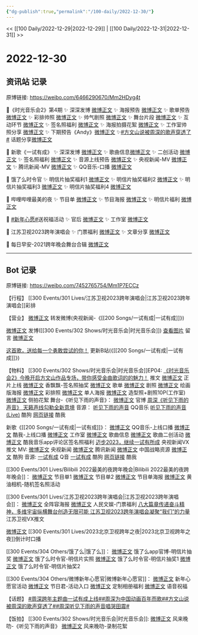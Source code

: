 ```yaml
---
{"dg-publish":true,"permalink":"/100-daily/2022-12-30/"}
---
```



<< [[100 Daily/2022-12-29\|2022-12-29]] | [[100 Daily/2022-12-31\|2022-12-31]] >>

# 2022-12-30

## 资讯站 记录

原博链接: https://weibo.com/6466290670/Mm2HDyg4t

💫《时光音乐会2》第4期
✨ 深深发博 [微博正文](https://m.weibo.cn/6466290670/4852485484976533)
✨ 海报预告 [微博正文](https://m.weibo.cn/6466290670/4852428925832981)
✨ 歌单预告 [微博正文](https://m.weibo.cn/6466290670/4852335241331210)
✨ 彩排帅照 [微博正文](https://m.weibo.cn/6466290670/4852403377013005)
✨ 帅气剧照 [微博正文](https://m.weibo.cn/6466290670/4852381718683214)
✨ 舞台片段 [微博正文](https://m.weibo.cn/6466290670/4852464559862526)
✨ 互动环节 [微博正文](https://m.weibo.cn/6466290670/4852523498748326)
✨ 签名照福利 [微博正文](https://m.weibo.cn/6466290670/4852429390094627)
✨ 海报拍摄花絮 [微博正文](https://m.weibo.cn/6466290670/4852456230487444)
✨ 工作室帅照分享 [微博正文](https://m.weibo.cn/6466290670/4852493043637321)
✨ 下期预告《Andy》[微博正文](https://m.weibo.cn/6466290670/4852507202817157)
✨[#方文山说被周深的歌声穿透了#](https://s.weibo.com/weibo?q=%23%E6%96%B9%E6%96%87%E5%B1%B1%E8%AF%B4%E8%A2%AB%E5%91%A8%E6%B7%B1%E7%9A%84%E6%AD%8C%E5%A3%B0%E7%A9%BF%E9%80%8F%E4%BA%86%23) 话题分享[微博正文](https://m.weibo.cn/6466290670/4852486857032423)

💫 新歌《一试有成》
✨ 深深发博 [微博正文](https://m.weibo.cn/6466290670/4852311292380474)
✨ 歌曲信息[微博正文](https://m.weibo.cn/6466290670/4852317607692176)
✨ 二创活动 [微博正文](https://m.weibo.cn/6466290670/4852409086249407)
✨ 签名照福利 [微博正文](https://m.weibo.cn/6466290670/4852449343719312)
✨ 音源上线预告 [微博正文](https://m.weibo.cn/6466290670/4852285433448834)
✨ 央视新闻-MV [微博正文](https://m.weibo.cn/6466290670/4852309568259705)
✨ 腾讯新闻-MV [微博正文](https://m.weibo.cn/6466290670/4852317017607822)
✨ QQ音乐-口播 [微博正文](https://m.weibo.cn/6466290670/4852321094212296)

💫 饿了么时令官
✨ 明信片抽奖福利1 [微博正文](https://m.weibo.cn/6466290670/4852303128954815)
✨ 明信片抽奖福利2 [微博正文](https://m.weibo.cn/6466290670/4852304303884107)
✨ 明信片抽奖福利3 [微博正文](https://m.weibo.cn/6466290670/4852323039855217)
✨ 明信片抽奖福利4 [微博正文](https://m.weibo.cn/6466290670/4852429147873431)

💫 哔哩哔哩最美的夜
✨ 节目单 [微博正文](https://m.weibo.cn/6466290670/4852384444716143)
✨ 节目海报 [微博正文](https://m.weibo.cn/6466290670/4852389478402147)
✨ 明信片福利 [微博正文](https://m.weibo.cn/6466290670/4852400911030401)

💫 [#新年心愿#](https://s.weibo.com/weibo?q=%23%E6%96%B0%E5%B9%B4%E5%BF%83%E6%84%BF%23)送祝福活动
✨ 官后 [微博正文](https://m.weibo.cn/6466290670/4852382952070252)
✨ 工作室 [微博正文](https://m.weibo.cn/6466290670/4852381306847363)

💫 江苏卫视2023跨年演唱会
✨ 门票福利 [微博正文](https://m.weibo.cn/6466290670/4852415592148034)
✨ 文章分享 [微博正文](https://m.weibo.cn/6466290670/4852447263331408)

💫 每日早安-2021跨年晚会舞台合辑 [微博正文](https://m.weibo.cn/6466290670/4852285094234226)

---
## Bot 记录

原博链接: https://weibo.com/7452765754/Mm1P7ECCz

【行程】
[[300 Events/301 Lives/江苏卫视2023跨年演唱会\|江苏卫视2023跨年演唱会]]彩排

【营业】
[微博正文](https://m.weibo.cn/1736988591/4852309751768813) 转发微博(央视新闻-《[[200 Songs/一试有成\|一试有成]]》)

[微博正文](https://m.weibo.cn/1736988591/4852483959301555) 发博([[300 Events/302 Shows/时光音乐会\|时光音乐会]])
[查看图片](https://wx4.sinaimg.cn/large/0088n2Pggy1h9m7b7ek1fj30yi07cdg7.jpg) 留言 [微博正文](https://m.weibo.cn/1277127435/4852495383530253)

[这首歌，送给每一个勇敢尝试的你！](https://weibo.cn/sinaurl?u=https%3A%2F%2Fwww.bilibili.com%2Fvideo%2FBV1Kg411t7Rx%3Fbuvid%3DXYCEB41CBBEEB26E2EB689D435BBCB0522CD5%26is_story_h5%3Dfalse%26mid%3DIDfkmwdOSI52UhjS9cv%252BdA%253D%253D%26p%3D1%26share_from%3Dugc%26share_medium%3Dandroid%26share_plat%3Dandroid%26share_session_id%3D2b29f7cc-ac1b-4427-96b5-46b3e7b66861%26share_source%3DSINA%26share_tag%3Ds_i%26timestamp%3D1672409479%26up_id%3D456664753%26unique_k%3DfZHYx2v) 更新B站(《[[200 Songs/一试有成\|一试有成]]》)

【物料】
[[300 Events/302 Shows/时光音乐会\|时光音乐会]]EP04:
[《时光音乐会2》今晚开启方文山作品专场，带你感受金曲歌词的的魅力！](https://weibo.cn/sinaurl?u=https%3A%2F%2Fmp.weixin.qq.com%2Fs%2FjV3FSXKnGnoTgptlvlVIRQ) 推文
[微博正文](https://m.weibo.cn/7703778879/4852467836128480) 正片上线
[微博正文](https://m.weibo.cn/2373608053/4852375782950064) 香飘飘-签名照抽奖
[微博正文](https://m.weibo.cn/7703778879/4852330505178135) 歌单
[微博正文](https://m.weibo.cn/7703778879/4852375779023685) 剧照
[微博正文](https://m.weibo.cn/7703778879/4852390882449566) 绘画版海报
[微博正文](https://m.weibo.cn/7478855230/4852398557758154) 彩排照
[微博正文](https://m.weibo.cn/7703778879/4852427369222351) 单人海报
[微博正文](https://m.weibo.cn/7478855230/4852488521392329) 造型照+剧照10P(工作室)
[微博正文](https://m.weibo.cn/5337758780/4852431009614202) 侧拍花絮
舞台-《听见下雨的声音》：
[微博正文](https://m.weibo.cn/7703778879/4852463360282146) 官博
[周深《听见下雨的声音》 天籁声线勾勒全新意境](https://weibo.cn/sinaurl?u=https%3A%2F%2Fm.mgtv.com%2Fb%2F501604%2F18021763.html)
音源：
[听见下雨的声音](https://weibo.cn/sinaurl?u=https%3A%2F%2Fc.y.qq.com%2Fbase%2Ffcgi-bin%2Fu%3F__%3DOw4Ai6h2nrsu) QQ音乐
[听见下雨的声音 (Live)](https://weibo.cn/sinaurl?u=https%3A%2F%2Ft3.kugou.com%2Fsong.html%3Fid%3Dh55YRddzGV2) 酷狗
[网页链接](https://weibo.cn/sinaurl?u=http%3A%2F%2Fwww.kuwo.cn%2Fyinyue%2F256623334%3Ff%3Darphone%26t%3Dplatform) 酷我

新歌《[[200 Songs/一试有成\|一试有成]]》：
[微博正文](https://m.weibo.cn/2169129705/4852315629028550) QQ音乐-上线口播
[微博正文](https://m.weibo.cn/1738434147/4852315389694133) 酷我-上线口播
[微博正文](https://m.weibo.cn/7478855230/4852327260109208) 工作室
[微博正文](https://m.weibo.cn/6466290670/4852317607692176) 歌曲信息
[微博正文](https://m.weibo.cn/2806170583/4852343683946978) 歌曲二创活动
[微博正文](https://m.weibo.cn/6466290670/4852449343719312) 酷我音乐app评论区签名照福利
[迈步2023，继续一试有所成](https://weibo.cn/sinaurl?u=https%3A%2F%2Fmp.weixin.qq.com%2Fs%2FbIHomibhFnpjLgo4HaKMmg) 央视新闻VX推文
MV:
[微博正文](https://m.weibo.cn/2656274875/4852307341083211) 央视新闻
[微博正文](https://m.weibo.cn/2806170583/4852311514682259) 腾讯新闻
[微博正文](https://m.weibo.cn/7774089243/4852368112357893) 中国战略资源
[微博正文](https://m.weibo.cn/1665103091/4852315934165834) 酷狗
音源:
[一试有成](https://weibo.cn/sinaurl?u=https%3A%2F%2Fi.y.qq.com%2Fv8%2Fplaysong.html%3Fsongid%3D389839780%26source%3Dyqq%26ADTAG%3Dhz_wb_sf%26channelId%3D10081987) Q音
[一试有成](https://weibo.cn/sinaurl?u=https%3A%2F%2Ft3.kugou.com%2Fsong.html%3Fid%3D8VhhebczGV3) 酷狗
[网页链接](https://weibo.cn/sinaurl?u=http%3A%2F%2Fm.kuwo.cn%2Fnewh5app%2Fplay_detail%2F256511462) 酷我

[[300 Events/301 Lives/Bilibili 2022最美的夜跨年晚会\|Bilibili 2022最美的夜跨年晚会]]：
[微博正文](https://m.weibo.cn/7524193441/4852377050155842) 节目单1
[微博正文](https://m.weibo.cn/7524193441/4852375783481485) 节目单2
[微博正文](https://m.weibo.cn/7524193441/4852384582600030) 节目单海报
[微博正文](https://m.weibo.cn/3272061457/4852368233473333) 黄油相机-随机签名照活动

[[300 Events/301 Lives/江苏卫视2023跨年演唱会\|江苏卫视2023跨年演唱会]]：
[微博正文](https://m.weibo.cn/1818087960/4852300285216033) 全阵容海报
[微博正文](https://m.weibo.cn/7362512027/4852405554126353) 人民文娱-门票福利
[八大篇章传递奋斗精神，多维宇宙纵横舞台创造无限可能 江苏卫视2023跨年演唱会凝聚“我们”的力量](https://weibo.cn/sinaurl?u=https%3A%2F%2Fmp.weixin.qq.com%2Fs%2F3hx75YkTCNW4dwcOnfieng%3Ffrom%3Dsinglemessage%26scene%3D1%26subscene%3D10000%26clicktime%3D1672396412%26enterid%3D1672396412) 江苏卫视VX推文

[微博正文](https://m.weibo.cn/7727022228/4852458834894002) [[300 Events/301 Lives/2023北京卫视跨年之夜\|2023北京卫视跨年之夜]]倒计时口播

[[300 Events/304 Others/饿了么\|饿了么]]：
[微博正文](https://m.weibo.cn/5117812753/4852292233466452) 饿了么app官博-明信片抽奖
[微博正文](https://m.weibo.cn/7756461320/4852302496402463) 饿了么时令官-明信片实照
[微博正文](https://m.weibo.cn/7756461320/4852315388908486) 饿了么时令官-明信片抽奖1
[微博正文](https://m.weibo.cn/7756461320/4852413536672052) 饿了么时令官-明信片抽奖2

[[300 Events/304 Others/微博新年心愿官\|微博新年心愿官]]：
[微博正文](https://m.weibo.cn/7478855230/4852375788192163) 新年心愿官活动
[微博正文](https://m.weibo.cn/1906114713/4852378831945777) 节日君-活动入口
[微博正文](https://m.weibo.cn/5248300719/4852375799727692) 定制相册福利
[微博正文](https://m.weibo.cn/1906114713/4852453801463469) 语音祝福

【话题】
[#周深跨年主题曲一试有成上线#](https://s.weibo.com/weibo?q=%23%E5%91%A8%E6%B7%B1%E8%B7%A8%E5%B9%B4%E4%B8%BB%E9%A2%98%E6%9B%B2%E4%B8%80%E8%AF%95%E6%9C%89%E6%88%90%E4%B8%8A%E7%BA%BF%23)[#周深为中国动画百年而歌#](https://s.weibo.com/weibo?q=%23%E5%91%A8%E6%B7%B1%E4%B8%BA%E4%B8%AD%E5%9B%BD%E5%8A%A8%E7%94%BB%E7%99%BE%E5%B9%B4%E8%80%8C%E6%AD%8C%23)[#方文山说被周深的歌声穿透了#](https://s.weibo.com/weibo?q=%23%E6%96%B9%E6%96%87%E5%B1%B1%E8%AF%B4%E8%A2%AB%E5%91%A8%E6%B7%B1%E7%9A%84%E6%AD%8C%E5%A3%B0%E7%A9%BF%E9%80%8F%E4%BA%86%23)[#周深听见下雨的声音唱哭田震#](https://s.weibo.com/weibo?q=%23%E5%91%A8%E6%B7%B1%E5%90%AC%E8%A7%81%E4%B8%8B%E9%9B%A8%E7%9A%84%E5%A3%B0%E9%9F%B3%E5%94%B1%E5%93%AD%E7%94%B0%E9%9C%87%23)

【饭拍】
[[300 Events/302 Shows/时光音乐会\|时光音乐会]]:
[微博正文](https://m.weibo.cn/5858510944/4852486978670525) 风来晚叻-《听见下雨的声音》
[微博正文](https://m.weibo.cn/5858510944/4852479697362050) 风来晚叻-录制花絮
